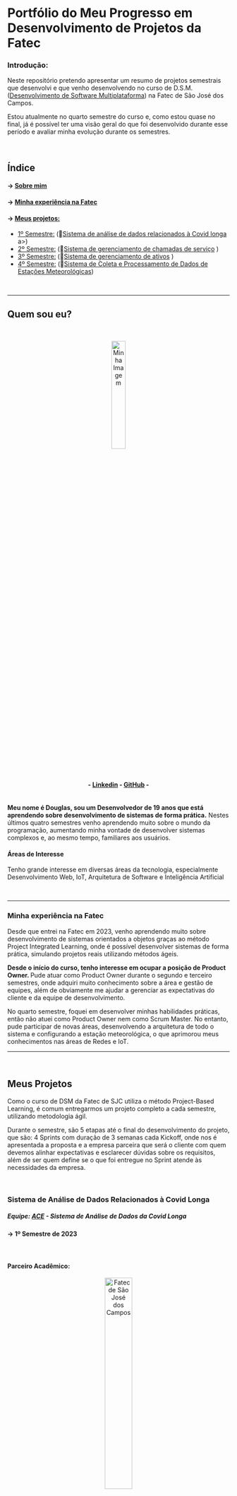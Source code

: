<h1>Portfólio do Meu Progresso em Desenvolvimento de Projetos da Fatec</h1>

<h3>Introdução:</h3>
<p>Neste repositório pretendo apresentar um resumo de projetos semestrais que desenvolvi e que venho desenvolvendo no curso de D.S.M. (<a target="_blank" href="https://www.cps.sp.gov.br/cursos-fatec/desenvolvimento-de-software-multiplataforma/">Desenvolvimento de Software Multiplataforma</a>) na Fatec de São José dos Campos.</p>

<p>Estou atualmente no quarto semestre do curso e, como estou quase no final, já é possível ter uma visão geral do que foi desenvolvido durante esse período e avaliar minha evolução durante os semestres.</p>
<br />
<h2>Índice</h2>

#### → <a color="white" href="#who-am-I">Sobre mim</a><br>

#### → <a color="white" href="#fatec">Minha experiência na Fatec</a><br>

#### → <a color="white" href="#projects">Meus projetos:</a>

- <a href="#1Semestre"> 1º Semestre:</a> (🔗<a target="_blank" href="https://github.com/api-fatec-First-Semester/api-First-Semester ">Sistema de análise de dados relacionados à Covid longa</a> a>)
- <a href="#2Semestre"> 2º Semestre:</a> (🔗<a target="_blank" href="https://github.com/BananaaScript/BetterCallUs">Sistema de gerenciamento de chamadas de serviço</a> )
- <a href="#3Semestre"> 3º Semestre:</a> (🔗<a target="_blank" href="https://github.com/BananaaScript/SGA">Sistema de gerenciamento de ativos</a> )
- <a href="#4Semestre"> 4º Semestre:</a> (🔗<a target="_blank" href="https://github.com/BananaScripts/Meteorological-Data-Collector">Sistema de Coleta e Processamento de Dados de Estações Meteorológicas</a>)
<br>
<hr>
<h2 id="who-am-I">Quem sou eu?</h2>
<br>
<p align="center"><img src="./public/imgs/myImage.jpeg" alt="Minha Imagem" style="width: 25%;"></p>

<h4 align="center"> - <a target="_blank" href="https://www.linkedin.com/in/douglas-ferrini-medeiros-02b735270/">Linkedin</a> - <a target ="_blank" href="https://github.com/DouglasMedeiros1">GitHub</a> - </h4>

<br>
<b>Meu nome é Douglas, sou um Desenvolvedor de 19 anos que está aprendendo sobre desenvolvimento de sistemas de forma prática.</b> Nestes últimos quatro semestres venho aprendendo muito sobre o mundo da programação, aumentando minha vontade de desenvolver sistemas complexos e, ao mesmo tempo, familiares aos usuários.

<br />
<h4>Áreas de Interesse</h4>
<p>Tenho grande interesse em diversas áreas da tecnologia, especialmente Desenvolvimento Web, IoT, Arquitetura de Software e Inteligência Artificial</p>
<br><hr>

<h3 id="fatec">Minha experiência na Fatec</h3>

<p>Desde que entrei na Fatec em 2023, venho aprendendo muito sobre desenvolvimento de sistemas orientados a objetos graças ao método Project Integrated Learning, onde é possível desenvolver sistemas de forma prática, simulando projetos reais utilizando métodos ágeis.</6p>

<p><b>Desde o início do curso, tenho interesse em ocupar a posição de Product Owner. </b> Pude atuar como Product Owner durante o segundo e terceiro semestres, onde adquiri muito conhecimento sobre a área e gestão de equipes, além de obviamente me ajudar a gerenciar as expectativas do cliente e da equipe de desenvolvimento.</p>

<p>No quarto semestre, foquei em desenvolver minhas habilidades práticas, então não atuei como Product Owner nem como Scrum Master. No entanto, pude participar de novas áreas, desenvolvendo a arquitetura de todo o sistema e configurando a estação meteorológica, o que aprimorou meus conhecimentos nas áreas de Redes e IoT.</p>

<hr>
<br>
<h2 id="projects">Meus Projetos</h2>

<p>Como o curso de DSM da Fatec de SJC utiliza o método Project-Based Learning, é comum entregarmos um projeto completo a cada semestre, utilizando metodologia ágil.</p>
<p>Durante o semestre, são 5 etapas até o final do desenvolvimento do projeto, que são: 4 Sprints com duração de 3 semanas cada Kickoff, onde nos é apresentada a proposta e a empresa parceira que será o cliente com quem devemos alinhar expectativas e esclarecer dúvidas sobre os requisitos, além de ser quem define se o que foi entregue no Sprint atende às necessidades da empresa.</p>
<br>
<h3 id="1Semestre">Sistema de Análise de Dados Relacionados à Covid Longa</h3>
<h5> Equipe: <a href="https://github.com/api-fatec- Primeiro-semestre">ACE</a> - Sistema de Análise de Dados da Covid Longa</h5>
<h4> → 1º Semestre de 2023</h4>
<br>
<h4>Parceiro Acadêmico:</h4>

<p align="center"> <img src="https://user-images.githubusercontent.com/57918707/138463350-4d3cb9bf-785b-4639-b7f5-5465055c5171.jpg" style="width: 35%;" alt="Fatec de São José dos Campos"> </p>

<p align="center" ><a href="https://fatecsjc-prd.azurewebsites.net/">Faculdade de Tecnologia de São José dos Campos - Prof. Jessen Vidal</a></p>

<br>

<h5>Escopo do Projeto:</h5>
<p><b>O objetivo deste projeto é coletar e analisar dados relacionados à Long Covid do sistema Datasus (Tabnet), com o intuito de avaliar o impacto "pós-pandemia" no Sistema Único de Saúde.</b > Com foco nos municípios do Vale do Paraíba - São José dos Campos, Jacareí e Taubaté - a análise desses dados pode gerar resultados relevantes para futuras reportagens jornalísticas, tanto em nível regional, estadual e nacional.</p>
<br>

<h5>Tecnologias Adotadas:</h5>

[![Meu Habilidades](https://skillicons.dev/icons?i=python,flask,html,css,git,github)](https://skillicons.dev)


<details>
<summary> Nomes das Tecnologias (Clique para ver) </summary>
<br>
  <p> Python </p>
  <p> Flask </p>
  <p> Html 5 </p>
  <p> CSS 3 </p>
  <p> Git/ Github </p>
</details>

<br>
<br>
<h5>Visualização final do projeto (Gif)</h5>
<p align="center"> <img src="./public/videos/1Semestre_API_Wireframe.gif" style="width: 75%;" alt="1 Semester Project Gif"> </p>

<br>

<h5>Minhas Contribuições: </h5>

<p>Durante o período de desenvolvimento do projeto, pude contribuir para o desenvolvimento do design da interface. Por ser um projeto curto e não utilizar sistemas minimamente complexos, o trabalho individual acabou se tornando tarefas simples, contendo pouca ou nenhuma dificuldade.</p>

<p>Durante o último Sprint tive meu melhor desempenho, onde fui responsável por reestruturar a tela do projeto que apresentava a equipe, a proposta do projeto e nossos objetivos.</p>

<br>

<h5>O que Aprendi Durante o Desenvolvimento:</h5>

<p>- Pude aprender a começar a trabalhar com Flask e Python, podendo aprender sobre a estrutura de um sistema usando Flask.</p>

<p>- Comecei a aprender a estilizar páginas usando Css, que apesar de básico em design, pode me introduzir na área.</p>

<p>- Descobrir e aprender diversas sintaxes HTML utilizadas em grandes projetos, ganhando familiaridade com a linguagem de marcação</p>

<br>

<h6> HardSkills Aprendidas: </h6>

<details>
<summary> Hard Skills (Clique para Ver)</summary>summary>
<br>
<table align="center">
<tr>
<th width="300px">Tecnologia</th>
<th width="300px">Classificação</th>
<th width="300px">Descrição</th>
</tr>
<tr>
<td>Git / Github</td>
<td>★★☆☆☆☆☆☆☆☆</td>
<td>
Pude ter meu primeiro contato com a plataforma Gtihub. Aprendi a criar meus repositórios e fazer meus primeiros commits.
</td>
</tr>
<tr>
<td>Python</td>
<td>★★☆☆☆☆☆☆☆☆</td>
<td>Meu primeiro contato com programação! Aprendi a fazer funções simples.</td>
</tr>
<tr>
<td>Flask</td>
<td>★★☆☆☆☆☆☆☆☆</td>
<td>Aprendi a fazer upload de um site e o básico sobre redes, IPs, etc.</td>
</tr>
<tr>
<td>Html</td>
<td>★★☆☆☆☆☆☆☆☆</td>
<td>Aprendi um pouco sobre como estruturar um sistema, usar a sintaxe HTML e a base de um arquivo HTML.</td>
</tr>
<tr>
<td>Css</td>
<td>★★☆☆☆☆☆☆☆☆</td>
<td>Comecei a estilizar uma página, centralizei minhas primeiras divs e dei meus primeiros passos nessa tecnologia.</td>
</tr>
</table>
<p align="center">* A classificação acima não se refere à nota obtida durante o semestre, é apenas uma autoavaliação baseada no tempo, conhecimento e familiaridade que tive com a tecnologia.</p>

<br>
</details>
<br>

<h6> SoftSkills Aprendidas: </h6>
<details>
<summary> SoftSkills (Clique para Ver)</summary>
<br>
<p>Aprenda sobre metodologia ágil de forma prática, desde sua estrutura até sua execução.</p>

<p>Me adaptei à vida na faculdade, levando a sério a necessidade de adquirir conhecimento e experiência. </p>

<p> Eu vivi com diferentes tipos de pessoas, com uma variedade de gostos, idades e experiências. </p>

</details>
<br>

<hr>
<h3 id="2Semestre">Sistema de gerenciamento de chamadas de serviço</h3>
<h5> Equipe: <a href="https://github.com/BananaaScript">BananaScript</a>- BetterCallUs</h5>
<h4 > → 2º semestre de 2023</h4>
<br>
<h4>Parceiro acadêmico:</h4>

<p align="center"> <img src="https://user-images.githubusercontent.com/57918707/138463350-4d3cb9bf-785b-4639-b7f5-5465055c5171.jpg" style="width: 35%;" alt="Fatec de São José dos Campos"> </p>

<p align="center" ><a href="https://fatecsjc-prd.azurewebsites.net/">Faculdade de Tecnologia de São José dos Campos - Prof. Jessen Vidal</a></p>

<br>

<h5>Escopo do Projeto:</h5>
<p><b> Com base no desafio acadêmico proposto pelo cliente interno, o projeto consiste em um sistema de gerenciamento de chamados de serviço, que consiste em um sistema com três frentes: </b> O usuário comum que consulta o call center sobre problemas ou faz uma solicitação de suporte técnico para resolver o possível problema. Suporte que auxilia os usuários resolvendo seus problemas e computa o problema relatado pelo usuário, para que possa ser consultado no futuro. O administrador é responsável por gerenciar e registrar usuários e equipamentos.</p>
<br>

<h5>Tecnologias adotadas:</h5>

[![Minhas habilidades](https://skillicons.dev/icons?i=ts,nodejs,react,html,css,mysql,git,github,figma)](https://skillicons.dev)

<details>
<summary> Nome das Tecnologias (Clique para ver) </summary>
<br>
  <p> Typescript </p>
  <p> Node.js </p>
  <p> React </p>
  <p> HTML 5 </p>
  <p> CSS 3 </p>
  <p> Mysql </p>
  <p> Figma </p>
  <p> Git/ Github </p>
</details>

<br>

<br><h5>Visualização do protótipo do projeto (PDF)</h5>
<p align="center"> <a href="./public/doc/2Semestre_API_Wireframe.pdf">Wireframe do Sistema</a> </p>

<br>

<h5>Minhas Contribuições: </h5>

<p>Durante o processo de desenvolvimento consegui ocupar a posição de desenvolvedor frontend durante os 2 primeiros Sprints e ocupei a posição de Product Owner na segunda metade do desenvolvimento, ainda fazendo tarefas de frontend. No entanto, como todo o sistema foi desenvolvido em Typescript, muitas tarefas envolviam o envolvimento de várias pessoas, o que facilitava o desenvolvimento, mas acabava impedindo o progresso individual. </p>

<p>Durante meu período como desenvolvedor, enfrentei novos desafios, pois em comparação à API anterior isso seria muito maior. No entanto, consegui fazer o que me foi proposto, entregando minhas atividades com qualidade e sempre me interessando pelo processo de gestão da equipe.</p>
<b>Por isso, quando o grupo começou a apresentar dificuldades na sua gestão, me coloquei à disposição para assumir o cargo de Product Owner e me tornar o antigo Product Owner e Scrum Master.<b/>

<p>De qualquer forma, durante os dois últimos Sprints, conseguimos corrigir os problemas que estávamos trazendo dos últimos Sprints e conseguimos entregar uma entrega satisfatória tanto para o cliente quanto para o grupo</p>

<br><h5>O que Aprendi Durante o Desenvolvimento:</h5>

<p>- Tive mais contato com linguagens utilizadas em grandes projetos de sistemas Web</p>

<p>- Ganhei mais familiaridade com sistemas desenvolvidos utilizando Typescript, Node.js e React</p>

<p>⁣- Consegui gerenciar a equipe de desenvolvimento como Product Owner e busquei métodos de documentação e gestão de uma equipe</p>

<br>

<h6> HardSkills Aprendidas: </h6>

<details>
<summary> Hard Skills (Clique para Ver) </summary>
<br>
<table align="center">
<tr>
<th width="300px">Tecnologia</th>
<th width="300px">Classificação</th>
<th width="300px">Descrição</th>
</tr>
<tr>
<td>Git / Github</td>
<td>★★★☆☆☆☆☆☆☆</td>
<td> Pude ter meu primeiro contato com branches e comecei a usar mais o github e seus comandos.</td>
</tr>
<tr>
<td>Typescript</td>
<td>★★☆☆☆☆☆☆☆☆</td>
<td> Posso começar a ter contato com essa nova tecnologia, começando a aprender a usá-la.</td>
</tr>
<tr>
<td>React</td>
<td>★★☆☆☆☆☆☆☆☆</td>
<td> Tive algum contato com ela porque estava trabalhando como frontend, mas não aprendi muito.</td>
</tr>
<tr>
<td>Node.js</td>
<td>★★☆☆☆☆☆☆☆☆</td>
<td> Consegui aprender a usar essa nova ferramenta, mas não tive muito contato com ele.</td>
</tr>
<tr>
<td>Html</td>
<td>★★★☆☆☆☆☆☆☆</td>
<td> Ganhei mais familiaridade e, portanto, consegui fazer designs mais bonitos e organizados.</td>
</tr>
<tr>
<td>Css</td>
<td>★★★☆☆☆☆☆☆☆</td>
<td> Ganhei mais conhecimento sobre, e consegui começar a "inovar" em designs.</td>
</tr>
<tr>
<td>MySql</td>
<td>★★☆☆☆☆☆☆☆</td>
<td> Eu consegui aplicar um banco de dados à API e, embora não o tenha usado diretamente, consegui começar a aprender mais.</td>
</tr>

</table>
<p align="center">* A classificação acima não se refere à nota obtida durante o semestre, é apenas uma autoavaliação baseada no tempo, conhecimento e familiaridade que tive com a tecnologia.</p>

<br>
</details>
<br>
<h6> SoftSkills aprendidas: </h6>
<details>
<summary> SoftSkills (clique para visualizar) </summary>
<br>
<p> Aprendi sobre como gerenciar uma equipe usando a metodologia ágil, desde o gerenciamento de expectativas até a definição de entregas e prazos. </p>

<p> Aprendi como obter uma comunicação eficaz com o cliente, sabendo assim o que perguntar e como perguntar. </p>

<p> Aprendi como assumir a liderança em um projeto, demonstrando interesse e ajudando meus colegas a concluir suas tarefas. </p>

</details>

<br>
<hr>
<h3 id="3Semestre">Sistema de Gestão de Ativos</h3>
<h5> Equipe: <a href="https://github.com/BananaaScript">BananaScript </a> - SGA (Sistema de Gestão de Ativos)</h5>
<h4 > → 1º Semestre de 2024</h4>
<br>
<h4>Parceiro Acadêmico:</h4>

<p align="center"> <img src="https://youtan.com.br/wp-content/uploads/2020/03/logo-youtan.png" style="width: 35%;" alt="Youtan"> </p>

<p align="center" ><a href="https://youtan.com.br/">Youtan: Conectando Oportunidades e Soluções</a></p>

<br>

<h5>Escopo do Projeto:</h5>

<p>Este projeto tem como objetivo desenvolver um sistema de gestão de ativos (SGA), fornecendo a uma empresa uma plataforma de gestão de ativos eficaz, com funcionalidades intuitivas, o SGA simplifica o processo de gestão de ativos, garantindo uma administração eficiente.</p >
<br>

<h5>Tecnologias Adotadas:</h5>

[![Minhas Habilidades](https://skillicons.dev/icons?i=ts,nodejs,react,html,css,java,spring,mysql,git,github,figma)](https://skillicons.dev)

<details>
<summary> Nomes das Tecnologias (Clique para Ver) </summary>
<br>
  <p> Typescript </p>
  <p> Node.js </p>
  <p> React </p>
  <p> Java </p>
  <p> Spring </p>
  <p> HTML 5 </p>
  <p> CSS 3 </p>
  <p> Mysql </p>
  <p> Figma </p>
  <p> Git/ Github </p>
</details>

<br>
<br>
<h5>Visualização do escopo do projeto (PowerPoint)</h5>
<p align="center"> <a href="./public/doc/3Semestre_API_Scopo.pptmf">Escopo do sistema</a> </p>

<br>

<h5>Minhas contribuições: </h5>

<p>Neste projeto desenvolvi sistemas no frontend usando Typescript e mais uma vez consegui ocupar a posição de Product Owner por 3 Sprints, pois no quarto Sprint o grupo teve problemas de performance e precisou mudar funções.</p>

<p> Com novos membros no grupo, a dificuldade de gerenciamento foi maior, porém, não só participando, mas também definindo as prioridades e funcionalidades do sistema durante o kickoff do projeto, conseguimos ter uma melhor definição do que e como deveria ser feito.</p>

<b>Como desenvolvedor Frontend, consegui melhorar muito meus conhecimentos em Typescript e React em um sistema orientado a objetos. Além disso, por ter um backend mais isolado, por ser desenvolvido em Java, foi possível aprimorar ainda mais minhas habilidades individuais, entregando interfaces que receberam aprovação e satisfação do cliente.<b/>

<br><h5>O que aprendi durante o desenvolvimento:</h5>

<p>- Como documentar o processo de desenvolvimento do projeto de forma mais clara e transparente</p>

<p>- Novas habilidades em definir prazos, entregas, prioridades e gerenciar as expectativas do cliente e da equipe de desenvolvimento</p>

<p>- Aprimorando minhas habilidades em desenvolver sistemas orientados a objetos</p>

<br>

<h6> HardSkills aprendidas: </h6>

<details>
<summary> Hard Skills (clique para visualizar) </summary>
<br>
<table align="center">
<tr>
<th width="300px">Tecnologia</th>
<th width="300px">Classificação</th>
<th width="300px">Descrição</th>
</tr>
<tr>
<td>Git / Github</td>
<td>★★★★☆☆☆☆☆☆</td>
<td> Aprendi a usar Submódulos e aprendi novos comandos do git que eu usava com frequência.</td>
</tr>
<tr>
<td>Typescript</td>
<td>★★★☆☆☆☆☆☆☆</td>
<td> Consegui melhorar muito minha familiaridade com a tecnologia usando-a constantemente.</td>
</tr>
<tr>
<td>React</td>
<td>★★★☆☆☆☆☆☆☆</td>
<td> Usei-o muito durante o semestre e aprendi muito com ele, novas funções e melhorei minha lógica nas funções.</td>
</tr>
<tr>
<td>Node.js</td>
<td>★★☆☆☆☆☆☆☆☆</td>
<td>Ainda não tive muito contato, mas aprendi com o grupo o que o código faria.</td>
</tr>
<td>Java</td>
<td>★★☆☆☆☆☆☆☆☆</td>
<td>Consegui começar a usar essa nova linguagem, mas não me acostumei e acabei usando muito pouco.</td>
</tr>
<tr>
<td>Spring</td>
<td>★★☆☆☆☆☆☆☆☆</td>
<td> Não tive muito contato com o projeto, então só aprendi o básico.</td>
</tr>
<tr>
<td>Html</td>
<td>★★★★★☆☆☆☆☆</td>
<td> Pude contribuir muito com os visuais para a equipe e sinto que cheguei a um nível aceitável.</td>
</tr>
<tr>
<td>Css</td>
<td>★★★★☆☆☆☆☆</td>
<td> Comecei a ousar mais e aplicar ideias que antes não conseguia, tornando tudo mais bonito e harmonioso.</td>
</tr>
<tr>
<td>MySql</td>
<td>★★★☆☆☆☆☆☆☆</td>
<td> Apesar de usar mais, por não precisar muito, acabei não usando diretamente, usei as rotas que o backend produzia.</td>
</tr>
<tr>
</table>
<p align="center">* A classificação acima não se refere à nota obtida durante o semestre, é apenas uma autoavaliação baseada no tempo, conhecimento e familiaridade que tive com a tecnologia.</p>

<br>
</details>

<br>
<h6> SoftSkills Aprendidas: </h6>
<details>
<summary> SoftSkills (Clique para Ver) </summary>
<br>
<p> Melhorei minha comunicação com meus colegas de equipe e com o cliente, pois neste semestre pudemos ter experiência com uma empresa parceira externa. </p>

<p> Consegui definir metas e acordar funcionalidades com o cliente, pois fui o principal participante do Kickoff, experiência que ainda não havia tido. </p>

<p> Aprendi a ser versátil e a conseguir instruir adequadamente o novo Product Owner no meio do processo de 3 Sprints. </p>

</details>
<br>
<hr>
<h3 id="4Semestre">Sistema de Coleta e Processamento de Dados de Estações Meteorológicas</h3>
<h5> Equipe: <a href="https://github.com/BananaaScript">BananaScript </a> - Seth</h5>
<h4 > → 4º Semestre de 2024</h4>
<br>
<h4>Parceiro Acadêmico:</h4>

<p align="center"> <img src="https://tecsus.com.br/wp-content/uploads/2020/10/logo_tecsus_horizontal.png" style="width: 35%;" alt="Tecsus"> </p>

<p align="center" ><a href="https://tecsus.com.br/">Tecsus: Tecnologias para Gestão de Utilidades</a></p>

<br>

<h5>Escopo do Projeto:</h5>

<p>Neste Projeto, recebemos o desafio de propor uma solução web que coletasse informações de sensores presentes em estações meteorológicas e apresentasse esses dados de forma intuitiva e prática ao usuário final. Além disso, também tivemos que lidar com outras necessidades do cliente, como configurar alarmes, gerar relatórios e ter uma interface de aprendizagem.</p >
<br>

<h5>Tecnologias adotadas:</h5>

[![Minhas habilidades](https://skillicons.dev/icons?i=ts,nodejs,react,html,css,prisma,mongodb,postgres,gcp,docker,supabase,arduino,git,github)](https://skillicons.dev)

<details>
<summary> Nomes das Tecnologias (Clique para Ver) </summary>
<br>
  <p> Typescript </p>
  <p> Node.js </p>
  <p> React </p>
  <p> HTML 5 </p>
  <p> CSS 3 </p>
  <p> Prisma </p>
  <p> MongoDB </p>
  <p> PostgreSQL </p>
  <p> Google Cloud </p>
  <p> Docker </p>
  <p> Supabase </p>
  <p> Arduino </p>
  <p> Git/ Github </p>
</details>

<br>
<br>
<h5>Visualização do escopo do projeto (vídeo)</h5>

[![Assista ao vídeo](./public/imgs/TitleScreen.png)](https://youtu.be/biOxUisMmRA)

<br>

<h5>Minhas contribuições: </h5>

<p>Neste projeto, pude contribuir com os quatro MVPs como o principal responsável. Pude participar de tudo, desde a configuração da estação meteorológica e sensores até a exibição desses dados, processamento dos dados e enriquecimento da correlação desses dados.</p>

<b> Portanto, pude melhorar minhas habilidades não apenas em Frontend, mas principalmente pude melhorar minhas habilidades em Bakcend, participando da criação de controles de dados, do coletor de dados e do processamento desses dados.</b>

<p> Além disso, com a implementação dos padrões Devops, pudemos aprender muito sobre documentação de um sistema como o nosso. Lidei especificamente com esses padrões aplicados ao banco de dados, versionamento e aplicação de cargas de dados naquele banco de dados. Também implementamos a implantação neste banco usando Supabase e Prisma (ORM) no desenvolvimento do sistema.</p>

<br><h5>O que aprendi durante o desenvolvimento:</h5>

<p>- Como aplicar padrões Devops em um sistema em desenvolvimento</p>

<p>- Lidar com sistemas e dispositivos conectados via HTTP, aplicando conceitos de rede e IOT.</p>

<p>- Melhorei minhas habilidades no desenvolvimento de recursos de backend e na organização do código Frontend.</p>

<br>

<h6> HardSkills aprendidos: </h6>

<details>
<summary> Hard Skills (clique para visualizar) </summary>
<br>
<table align="center">
<tr>
<th width="300px">Tecnologia</th>
<th width="300px">Classificação</th>
<th width="300px">Descrição</th>
</tr>
<tr>
<td>Git / Github</td>
<td>★★★★★☆☆☆☆☆</td>
<td> Usei novas ferramentas de plataforma constantemente, como tags, o wiki e organizamos nossos branches e submódulos de uma forma mais funcional.</td>
</tr>
<tr>
<td>Typescript</td>
<td>★★★★★☆☆☆☆☆</td>
<td> Como é usada em todo o sistema, usei a linguagem quase diariamente e melhorei muito meu conhecimento sobre ela.</td>
</tr>
<tr>
<td>React</td>
<td>★★★★☆☆☆☆☆</td>
<td> Não participei muito do frontend, mas ainda consegui melhorar a organização e hierarquia do meu código.</td>
</tr>
<tr>
<td>Node.js</td>
<td>★★★★☆☆☆☆☆☆</td>
<td> Usei muito mais neste semestre e consegui aprender mais e me familiarizar mais com sua sintaxe.</td>
</tr>
<tr>
<td>Html</td>
<td>★★★★☆☆☆☆☆</td>
<td> Não inovei muito, mas consegui deixar o código mais limpo e legível.</td>
</tr>
<tr>
<td>Css</td>
<td>★★★★★☆☆☆☆☆</td>
<td> Não aprendi nada de novo, mas aproveitei melhor o que já sabia.</td>
</tr>
<tr>
<td>Prisma</td>
<td>★★★☆☆☆☆☆☆☆</td>
<td> Não tinha tido contato com ele antes, mas usando bastante, aprendi muito sobre como usá-lo.</td>
</tr>
<tr>
<td>Supabase</td>
<td>★★☆☆☆☆☆☆☆☆</td>
<td> Usei apenas o principal, acredito que com mais tempo, poderia usar novos recursos que tornaria o processo mais fácil.</td>
</tr>
<tr>
<td>Postgres</td>
<td>★★★☆☆☆☆☆☆☆</td>
<td> Usei no desenvolvimento e conexão do Prisma com o Supabase, mas não precisei me aprofundar na sintaxe ou estrutura.</td>
</tr>
<tr>
<td>MongoDB</td>
<td>★★★☆☆☆☆☆☆</td>
<td> Eu já tinha tido contato no semestre passado, então apenas reutilizei o conhecimento que já tinha, aprimorando-o.</td>
</tr>
<tr>
<td>Arduino</td>
        <td>★★★☆☆☆☆☆☆☆</td>
<td> Como fui o único a utilizar e configurar a estação, conheci essa nova tecnologia de forma prática, mas não me aprofundei.</td>
</tr>
<tr>
<td>Docker</td>
<td>★★☆☆☆☆☆☆☆☆</td>
<td>Já tinha tido contato no primeiro semestre, mas como não utilizei diretamente, só entendi a base do código e como ele funciona.</td>
</tr>
<tr>
<td>Google Cloud Platform</td>
<td>★☆☆☆☆☆☆☆☆</td>
<td> Vi meus colegas usarem várias vezes, e entendi a interface, mas nunca cheguei a usar.</td>
</tr>
<tr>
</table>
<p align="center">* A classificação acima não se refere à nota obtida durante o semestre, é apenas uma autoavaliação baseada no tempo, conhecimento e familiaridade que tive com a tecnologia.</p>

<br>
</details>

<br>
<h6> SoftSkills Aprendidas: </h6>
<details>
<summary> SoftSkills (Clique para Ver) </summary>
<br>
<p> Consegui me organizar com o grupo para definir padrões de Devops. </p>

<p> Consegui manter uma comunicação clara com o grupo e seguimos os padrões definidos por cada membro. </p>

<p> Consegui aprender a documentar meus processos e os padrões que precisam ser seguidos. </p>

<p> Consegui desenvolver e apresentar nossa arquitetura ao cliente e à equipe de forma objetiva e clara.</p>

</details>

<br>
<br>
<br>
<br>
<hr>
